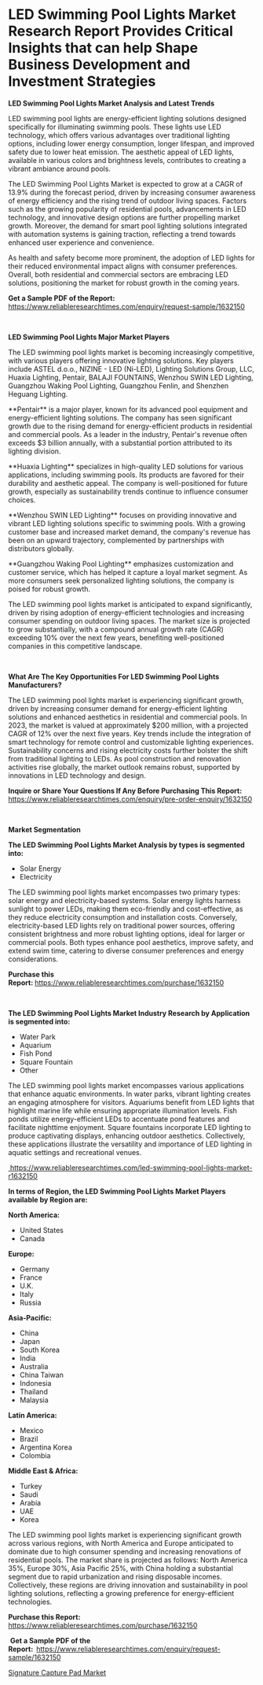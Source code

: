 <p><h1>LED Swimming Pool Lights Market Research Report Provides Critical Insights that can help Shape Business Development and Investment Strategies</h1></p><p><strong>LED Swimming Pool Lights Market Analysis and Latest Trends</strong></p>
<p><p>LED swimming pool lights are energy-efficient lighting solutions designed specifically for illuminating swimming pools. These lights use LED technology, which offers various advantages over traditional lighting options, including lower energy consumption, longer lifespan, and improved safety due to lower heat emission. The aesthetic appeal of LED lights, available in various colors and brightness levels, contributes to creating a vibrant ambiance around pools.</p><p>The LED Swimming Pool Lights Market is expected to grow at a CAGR of 13.9% during the forecast period, driven by increasing consumer awareness of energy efficiency and the rising trend of outdoor living spaces. Factors such as the growing popularity of residential pools, advancements in LED technology, and innovative design options are further propelling market growth. Moreover, the demand for smart pool lighting solutions integrated with automation systems is gaining traction, reflecting a trend towards enhanced user experience and convenience. </p><p>As health and safety become more prominent, the adoption of LED lights for their reduced environmental impact aligns with consumer preferences. Overall, both residential and commercial sectors are embracing LED solutions, positioning the market for robust growth in the coming years.</p></p>
<p><strong>Get a Sample PDF of the Report:&nbsp;</strong> <a href="https://www.reliableresearchtimes.com/enquiry/request-sample/1632150?utm_campaign=3283&utm_medium=2&utm_source=Github&utm_content=ia&utm_term=06042025&utm_id=led-swimming-pool-lights">https://www.reliableresearchtimes.com/enquiry/request-sample/1632150</a></p>
<p>&nbsp;</p>
<p><strong>LED Swimming Pool Lights Major Market Players</strong></p>
<p><p>The LED swimming pool lights market is becoming increasingly competitive, with various players offering innovative lighting solutions. Key players include ASTEL d.o.o., NIZINE - LED (Ni-LED), Lighting Solutions Group, LLC, Huaxia Lighting, Pentair, BALAJI FOUNTAINS, Wenzhou SWIN LED Lighting, Guangzhou Waking Pool Lighting, Guangzhou Fenlin, and Shenzhen Heguang Lighting.</p><p>**Pentair** is a major player, known for its advanced pool equipment and energy-efficient lighting solutions. The company has seen significant growth due to the rising demand for energy-efficient products in residential and commercial pools. As a leader in the industry, Pentair's revenue often exceeds $3 billion annually, with a substantial portion attributed to its lighting division.</p><p>**Huaxia Lighting** specializes in high-quality LED solutions for various applications, including swimming pools. Its products are favored for their durability and aesthetic appeal. The company is well-positioned for future growth, especially as sustainability trends continue to influence consumer choices. </p><p>**Wenzhou SWIN LED Lighting** focuses on providing innovative and vibrant LED lighting solutions specific to swimming pools. With a growing customer base and increased market demand, the company's revenue has been on an upward trajectory, complemented by partnerships with distributors globally.</p><p>**Guangzhou Waking Pool Lighting** emphasizes customization and customer service, which has helped it capture a loyal market segment. As more consumers seek personalized lighting solutions, the company is poised for robust growth.</p><p>The LED swimming pool lights market is anticipated to expand significantly, driven by rising adoption of energy-efficient technologies and increasing consumer spending on outdoor living spaces. The market size is projected to grow substantially, with a compound annual growth rate (CAGR) exceeding 10% over the next few years, benefiting well-positioned companies in this competitive landscape.</p></p>
<p>&nbsp;</p>
<p><strong>What Are The Key Opportunities For LED Swimming Pool Lights Manufacturers?</strong></p>
<p><p>The LED swimming pool lights market is experiencing significant growth, driven by increasing consumer demand for energy-efficient lighting solutions and enhanced aesthetics in residential and commercial pools. In 2023, the market is valued at approximately $200 million, with a projected CAGR of 12% over the next five years. Key trends include the integration of smart technology for remote control and customizable lighting experiences. Sustainability concerns and rising electricity costs further bolster the shift from traditional lighting to LEDs. As pool construction and renovation activities rise globally, the market outlook remains robust, supported by innovations in LED technology and design.</p></p>
<p><strong>Inquire or Share Your Questions If Any Before Purchasing This Report:</strong> <a href="https://www.reliableresearchtimes.com/enquiry/pre-order-enquiry/1632150?utm_campaign=3283&utm_medium=2&utm_source=Github&utm_content=ia&utm_term=06042025&utm_id=led-swimming-pool-lights">https://www.reliableresearchtimes.com/enquiry/pre-order-enquiry/1632150</a></p>
<p>&nbsp;</p>
<p><strong>Market Segmentation</strong></p>
<p><strong>The LED Swimming Pool Lights Market Analysis by types is segmented into:</strong></p>
<p><ul><li>Solar Energy</li><li>Electricity</li></ul></p>
<p><p>The LED swimming pool lights market encompasses two primary types: solar energy and electricity-based systems. Solar energy lights harness sunlight to power LEDs, making them eco-friendly and cost-effective, as they reduce electricity consumption and installation costs. Conversely, electricity-based LED lights rely on traditional power sources, offering consistent brightness and more robust lighting options, ideal for larger or commercial pools. Both types enhance pool aesthetics, improve safety, and extend swim time, catering to diverse consumer preferences and energy considerations.</p></p>
<p><strong>Purchase this Report:&nbsp;</strong><a href="https://www.reliableresearchtimes.com/purchase/1632150?utm_campaign=3283&utm_medium=2&utm_source=Github&utm_content=ia&utm_term=06042025&utm_id=led-swimming-pool-lights">https://www.reliableresearchtimes.com/purchase/1632150</a></p>
<p>&nbsp;</p>
<p><strong>The LED Swimming Pool Lights Market Industry Research by Application is segmented into:</strong></p>
<p><ul><li>Water Park</li><li>Aquarium</li><li>Fish Pond</li><li>Square Fountain</li><li>Other</li></ul></p>
<p><p>The LED swimming pool lights market encompasses various applications that enhance aquatic environments. In water parks, vibrant lighting creates an engaging atmosphere for visitors. Aquariums benefit from LED lights that highlight marine life while ensuring appropriate illumination levels. Fish ponds utilize energy-efficient LEDs to accentuate pond features and facilitate nighttime enjoyment. Square fountains incorporate LED lighting to produce captivating displays, enhancing outdoor aesthetics. Collectively, these applications illustrate the versatility and importance of LED lighting in aquatic settings and recreational venues.</p></p>
<p><a href="https://www.reliableresearchtimes.com/led-swimming-pool-lights-market-r1632150?utm_campaign=3283&utm_medium=2&utm_source=Github&utm_content=ia&utm_term=06042025&utm_id=led-swimming-pool-lights">&nbsp;https://www.reliableresearchtimes.com/led-swimming-pool-lights-market-r1632150</a></p>
<p><strong>In terms of Region, the LED Swimming Pool Lights Market Players available by Region are:</strong></p>
<p>
    <p> <strong> North America: </strong>
        <ul>
            <li>United States</li>
            <li>Canada</li>
        </ul>
        </p> 
    <p> <strong> Europe: </strong>
        <ul>
            <li>Germany</li>
            <li>France</li>
            <li>U.K.</li>
            <li>Italy</li>
            <li>Russia</li>
        </ul>
        </p> 
    <p> <strong> Asia-Pacific: </strong>
        <ul>
            <li>China</li>
            <li>Japan</li>
            <li>South Korea</li>
            <li>India</li>
            <li>Australia</li>
            <li>China Taiwan</li>
            <li>Indonesia</li>
            <li>Thailand</li>
            <li>Malaysia</li>
        </ul>
        </p> 
    <p> <strong> Latin America: </strong>
        <ul>
            <li>Mexico</li>
            <li>Brazil</li>
            <li>Argentina Korea</li>
            <li>Colombia</li>
        </ul>
        </p> 
    <p> <strong> Middle East & Africa: </strong>
        <ul>
            <li>Turkey</li>
            <li>Saudi</li>
            <li>Arabia</li>
            <li>UAE</li>
            <li>Korea</li>
        </ul>
    </p>
    </p>
<p><p>The LED swimming pool lights market is experiencing significant growth across various regions, with North America and Europe anticipated to dominate due to high consumer spending and increasing renovations of residential pools. The market share is projected as follows: North America 35%, Europe 30%, Asia Pacific 25%, with China holding a substantial segment due to rapid urbanization and rising disposable incomes. Collectively, these regions are driving innovation and sustainability in pool lighting solutions, reflecting a growing preference for energy-efficient technologies.</p></p>
<p><strong>Purchase this Report: </strong><a href="https://www.reliableresearchtimes.com/purchase/1632150?utm_campaign=3283&utm_medium=2&utm_source=Github&utm_content=ia&utm_term=06042025&utm_id=led-swimming-pool-lights">https://www.reliableresearchtimes.com/purchase/1632150</a></p>
<p>&nbsp;<strong>Get a Sample PDF of the Report:&nbsp;&nbsp;</strong><a href="https://www.reliableresearchtimes.com/enquiry/request-sample/1632150?utm_campaign=3283&utm_medium=2&utm_source=Github&utm_content=ia&utm_term=06042025&utm_id=led-swimming-pool-lights">https://www.reliableresearchtimes.com/enquiry/request-sample/1632150</a></p>
<p><strong></strong></p>
<p><p><a href="https://github.com/hamremunazm4/Market-Research-Report-List-1/blob/main/signature-capture-pad-market.md?utm_campaign=3283&utm_medium=2&utm_source=Github&utm_content=ia&utm_term=06042025&utm_id=led-swimming-pool-lights">Signature Capture Pad Market</a></p></p>